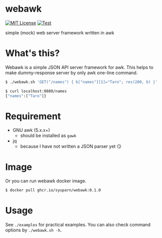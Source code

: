 # webawk
[![MIT License](https://img.shields.io/badge/license-MIT-blue.svg?style=flat)](LICENSE)
[![Test](https://github.com/Syuparn/webawk/actions/workflows/test.yaml/badge.svg)](https://github.com/Syuparn/webawk/actions/workflows/test.yaml)

simple (mock) web server framework written in awk

# What's this?

Webawk is a simple JSON API server framework for awk.
This helps to make dummy-response server by only awk one-line command.

```bash
$ ./webawk.sh 'GET("/names") { b["names"][1]="Taro"; res(200, b) }'
```

```bash
$ curl localhost:8080/names
{"names":["Taro"]}
```

# Requirement

- GNU awk (5.x.x+)
    - should be installed as `gawk`
- jq
    - because I have not written a JSON parser yet :smirk:

# Image

Or you can run webawk docker image.

```bash
$ docker pull ghcr.io/syuparn/webawk:0.1.0
```

# Usage

See `./examples` for practical examples.
You can also check command options by `./webawk.sh -h`.

